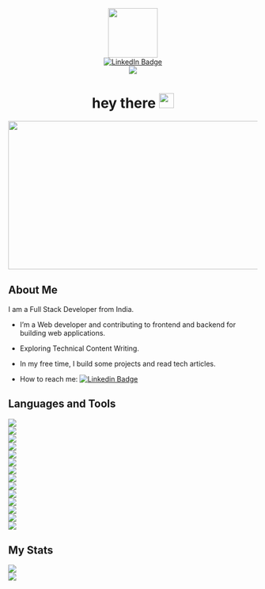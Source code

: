 <div id="header" align="center">
  <img src="https://media.giphy.com/media/M9gbBd9nbDrOTu1Mqx/giphy.gif" width="100"/>
</div>
<div id="badges" align="center">
<a href="https://www.linkedin.com/in/muthuselvam-ramesh-b87369208/">
<img src="https://img.shields.io/badge/LinkedIn-blue?style=for-the-badge&logo=linkedin&logoColor=white" alt="LinkedIn Badge"/>
</a>
</div>
<div align="center">
<img src="https://komarev.com/ghpvc/?username=Muthuselvam200&color=green&style=flat">
</div>
<div>
<h1 align="center">
  hey there
  <img src="https://media.giphy.com/media/hvRJCLFzcasrR4ia7z/giphy.gif" width="30px"/>
</h1>
</div>
<div align="center">
<img src="https://media.giphy.com/media/cNfIqjpCY1zqfaLmd8/giphy.gif" width="600" height="300" />
</div>
<div>
  
## About Me

I am a Full Stack Developer from India.

- I’m a Web developer and contributing to frontend and backend for building web applications.

- Exploring Technical Content Writing.

- In my free time, I build some projects and read tech articles.

- How to reach me: [![Linkedin Badge](https://img.shields.io/badge/-LINKEDIN-blue?style=flat&logo=Linkedin&logoColor=white)](https://www.linkedin.com/in/muthuselvam-ramesh-b87369208/)
</div>
<div>

## Languages and Tools

<div>
<img src="https://img.shields.io/badge/HTML5-E34F26?style=for-the-badge&logo=html5&logoColor=white"><br>
<img src="https://img.shields.io/badge/CSS3-1572B6?style=for-the-badge&logo=css3&logoColor=white"><br>
<img src="https://img.shields.io/badge/JavaScript-323330?style=for-the-badge&logo=javascript&logoColor=F7DF1E"><br>
<img src="https://img.shields.io/badge/React-20232A?style=for-the-badge&logo=react&logoColor=61DAFB"><br>
<img src="https://img.shields.io/badge/Redux-593D88?style=for-the-badge&logo=redux&logoColor=white"><br>
<img src="https://img.shields.io/badge/Express.js-000000?style=for-the-badge&logo=express&logoColor=white"><br>
<img src="https://img.shields.io/badge/Node.js-339933?style=for-the-badge&logo=nodedotjs&logoColor=white"><br>
<img src="https://img.shields.io/badge/java-%23ED8B00.svg?style=for-the-badge&logo=openjdk&logoColor=white"><br>
<img src="https://img.shields.io/badge/spring-%236DB33F.svg?style=for-the-badge&logo=spring&logoColor=white"><br>
<img src="https://img.shields.io/badge/mysql-%2300f.svg?style=for-the-badge&logo=mysql&logoColor=white"><br>
<img src="https://img.shields.io/badge/MongoDB-%234ea94b.svg?style=for-the-badge&logo=mongodb&logoColor=white"><br>
<img src="https://img.shields.io/badge/Postman-FF6C37?style=for-the-badge&logo=Postman&logoColor=white"><br>
<img src="https://img.shields.io/badge/IntelliJIDEA-000000.svg?style=for-the-badge&logo=intellij-idea&logoColor=white"><br>
<img src="https://img.shields.io/badge/VSCode-0078D4?style=for-the-badge&logo=visual%20studio%20code&logoColor=white"><br>
</div>
</div>
<div>

## My Stats

<div>
<img src="https://github-readme-streak-stats.herokuapp.com?user=Muthuselvam200&theme=dark&mode=weekly)](https://git.io/streak-stats)"><br>
<img src="https://github-readme-stats.vercel.app/api?username=Muthuselvam200&show_icons=true&theme=dark">
</div>
</div>
